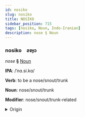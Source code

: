 ```yaml
---
id: nosiko
slug: nosiko
title: NOSİKO
sidebar_position: 715
tags: [nosiko, Noun, Indo-Iranian]
description: nose § Noun
---
```


### nosiko&emsp;<span kind="abugida">ƨɐɟɔ</span>

*nose* **§** [Noun](../../tags/Noun)

**IPA**: /ˈnɑ.si.kɑ/

**Verb**: to be a nose/snout/trunk

**Noun**: nose/snout/trunk

**Modifier**: nose/snout/trunk-related

<details>
    <summary>Origin</summary>
    Marathi नासिका nāsikā /nɑ́ː.si.kɑː/<br/>
    <em>Indo-Iranian Language Family</em>
</details>